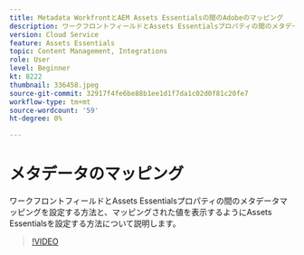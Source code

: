 ```yaml
---
title: Metadata WorkfrontとAEM Assets Essentialsの間のAdobeのマッピング
description: ワークフロントフィールドとAssets Essentialsプロパティの間のメタデータマッピングを設定する方法と、マッピングされたメタデータを表示するようにAssets Essentialsを設定する方法について説明します。
version: Cloud Service
feature: Assets Essentials
topic: Content Management, Integrations
role: User
level: Beginner
kt: 8222
thumbnail: 336458.jpeg
source-git-commit: 32917f4fe6be88b1ee1d1f7da1c02d0f81c20fe7
workflow-type: tm+mt
source-wordcount: '59'
ht-degree: 0%

---
```



# メタデータのマッピング

ワークフロントフィールドとAssets Essentialsプロパティの間のメタデータマッピングを設定する方法と、マッピングされた値を表示するようにAssets Essentialsを設定する方法について説明します。

>[!VIDEO](https://video.tv.adobe.com/v/336458/?quality=12&learn=on)

